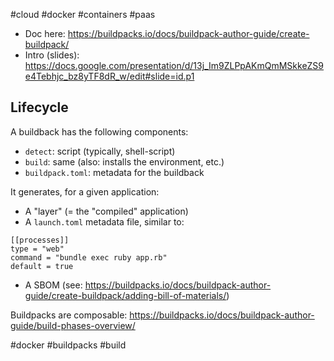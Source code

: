 #cloud #docker #containers #paas

- Doc here: https://buildpacks.io/docs/buildpack-author-guide/create-buildpack/
- Intro (slides): https://docs.google.com/presentation/d/13j_Im9ZLPpAKmQmMSkkeZS9e4Tebhjc_bz8yTF8dR_w/edit#slide=id.p1

## Lifecycle

A buildback has the following components:

- `detect`: script (typically, shell-script)
- `build`: same (also: installs the environment, etc.)
- `buildpack.toml`: metadata for the buildback

It generates, for a given application:

- A "layer" (= the "compiled" application)
- A `launch.toml` metadata file, similar to:

```
[[processes]]
type = "web"
command = "bundle exec ruby app.rb"
default = true
```
- A SBOM (see: https://buildpacks.io/docs/buildpack-author-guide/create-buildpack/adding-bill-of-materials/)

Buildpacks are composable: https://buildpacks.io/docs/buildpack-author-guide/build-phases-overview/

<!-- Keywords -->
#docker #buildpacks #build
<!-- /Keywords -->
